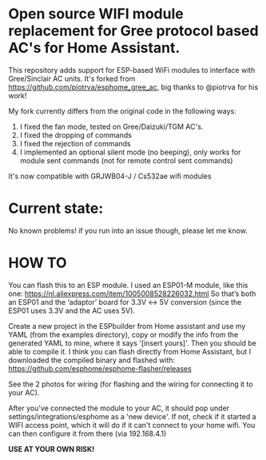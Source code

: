 # Open source WIFI module replacement for Gree protocol based AC's for Home Assistant.
This repository adds support for ESP-based WiFi modules to interface with Gree/Sinclair AC units.
It's forked from https://github.com/piotrva/esphome_gree_ac, big thanks to @piotrva for his work!

My fork currently differs from the original code in the following ways:

1) I fixed the fan mode, tested on Gree/Daizuki/TGM AC's.
2) I fixed the dropping of commands
3) I fixed the rejection of commands
4) I implemented an optional silent mode (no beeping), only works for module sent commands (not for
   remote control sent commands)
   
It's now compatible with GRJWB04-J / Cs532ae wifi modules

# Current state:
No known problems! if you run into an issue though, please let me know.

# HOW TO 
You can flash this to an ESP module. I used an ESP01-M module, like this one:
https://nl.aliexpress.com/item/1005008528226032.html
So that’s both an ESP01 and the ‘adaptor’ board for 3.3V ↔ 5V conversion (since the ESP01 uses 3.3V and the AC uses 5V).


Create a new project in the ESPbuilder from Home assistant and use my YAML (from the examples directory), copy or modify the info from the generated YAML to mine, where it says '[insert yours]'.
Then you should be able to compile it. I think you can flash directly from Home Assistant,
but I downloaded the compiled binary and flashed with: https://github.com/esphome/esphome-flasher/releases

See the 2 photos for wiring (for flashing and the wiring for connecting it to your AC).

After you've connected the module to your AC, it should pop under settings/integrations/esphome as a 'new device'. If not, check if it started a WIFI access point, which it will do if it can't connect to your home wifi. You can then configure it from there (via 192.168.4.1)

**USE AT YOUR OWN RISK!**
